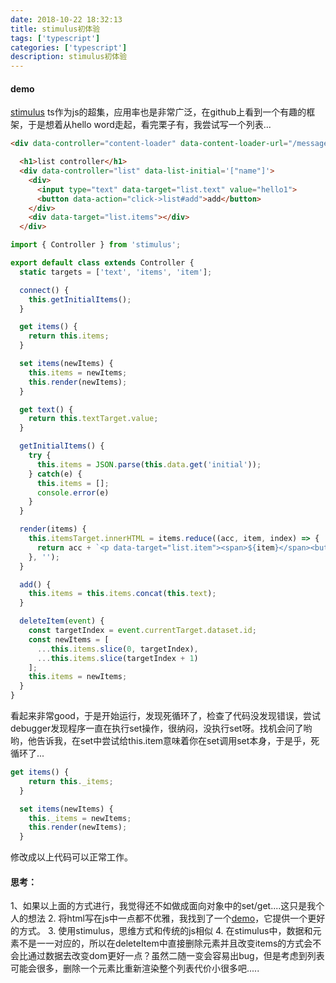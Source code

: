 ```yaml
---
date: 2018-10-22 18:32:13
title: stimulus初体验
tags: ['typescript']
categories: ['typescript']
description: stimulus初体验
---
```


#### demo
[stimulus](https://github.com/stimulusjs/stimulus)
ts作为js的超集，应用率也是非常广泛，在github上看到一个有趣的框架，于是想着从hello word走起，看完栗子有，我尝试写一个列表...

```html
<div data-controller="content-loader" data-content-loader-url="/message.html" data-content-loader-refresh-interval="5000"></div>

  <h1>list controller</h1>
  <div data-controller="list" data-list-initial='["name"]'>
    <div>
      <input type="text" data-target="list.text" value="hello1">
      <button data-action="click->list#add">add</button>
    </div>
    <div data-target="list.items"></div>
  </div>
```

```js
import { Controller } from 'stimulus';

export default class extends Controller {
  static targets = ['text', 'items', 'item'];

  connect() {
    this.getInitialItems();
  }

  get items() {
    return this.items;
  }

  set items(newItems) {
    this.items = newItems;
    this.render(newItems);
  }

  get text() {
    return this.textTarget.value;
  }

  getInitialItems() {
    try {
      this.items = JSON.parse(this.data.get('initial'));
    } catch(e) {
      this.items = [];
      console.error(e)
    }
  }

  render(items) {
    this.itemsTarget.innerHTML = items.reduce((acc, item, index) => {
      return acc + `<p data-target="list.item"><span>${item}</span><button data-id="${index}" data-action="click->list#deleteItem">delete</button></p>`;
    }, '');
  }

  add() {
    this.items = this.items.concat(this.text);
  }

  deleteItem(event) {
    const targetIndex = event.currentTarget.dataset.id;
    const newItems = [
      ...this.items.slice(0, targetIndex),
      ...this.items.slice(targetIndex + 1)
    ];
    this.items = newItems;
  }
}
```

看起来非常good，于是开始运行，发现死循环了，检查了代码没发现错误，尝试debugger发现程序一直在执行set操作，很纳闷，没执行set呀。找机会问了哟哟，他告诉我，在set中尝试给this.item意味着你在set调用set本身，于是乎，死循环了...

```js
get items() {
    return this._items;
  }

  set items(newItems) {
    this._items = newItems;
    this.render(newItems);
  }
```
修改成以上代码可以正常工作。

#### 思考：
1、如果以上面的方式进行，我觉得还不如做成面向对象中的set/get....这只是我个人的想法
2. 将html写在js中一点都不优雅，我找到了一个[demo](https://github.com/stimulusjs/stimulus/issues/41)，它提供一个更好的方式。
3. 使用stimulus，思维方式和传统的js相似
4. 在stimulus中，数据和元素不是一一对应的，所以在deleteItem中直接删除元素并且改变items的方式会不会比通过数据去改变dom更好一点？虽然二随一变会容易出bug，但是考虑到列表可能会很多，删除一个元素比重新渲染整个列表代价小很多吧.....





